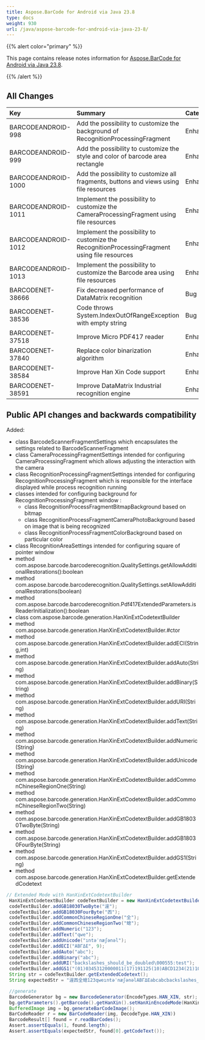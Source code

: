 ```yaml
---
title: Aspose.BarCode for Android via Java 23.8
type: docs
weight: 930
url: /java/aspose-barcode-for-android-via-java-23-8/
---
```


{{% alert color="primary" %}} 

This page contains release notes information for [Aspose.BarCode for Android via Java 23.8](https://downloads.aspose.com/barcode/androidjava/new-releases/aspose.barcode-for-android-via-java-23.8/).

{{% /alert %}} 
## **All Changes**

|**Key**|**Summary**|**Category**|
| :- | :- | :- |
|BARCODEANDROID-998|Add the possibility to customize the background of RecognitionProcessingFragment|Enhancement|
|BARCODEANDROID-999|Add the possibility to customize the style and color of barcode area rectangle|Enhancement|
|BARCODEANDROID-1000|Add the possibility to customize all fragments, buttons and views using file resources|Enhancement|
|BARCODEANDROID-1011|Implement the possibility to customize the CameraProcessingFragment using file resources|Enhancement|
|BARCODEANDROID-1012|Implement the possibility to customize the RecognitionProcessingFragment using file resources|Enhancement|
|BARCODEANDROID-1013|Implement the possibility to customize the Barcode area using file resources|Enhancement|
|BARCODENET-38666|Fix decreased performance of DataMatrix recognition|Bug|
|BARCODENET-38536|Code throws System.IndexOutOfRangeException with empty string|Bug|
|BARCODENET-37518|Improve Micro PDF417 reader|Enhancement|
|BARCODENET-37840|Replace color binarization algorithm|Enhancement|
|BARCODENET-38584|Improve Han Xin Code support|Enhancement|
|BARCODENET-38591|Improve DataMatrix Industrial recognition engine|Enhancement|

## Public API changes and backwards compatibility

Added:
- class BarcodeScannerFragmentSettings which encapsulates the settings related to BarcodeScannerFragment 
- class CameraProcessingFragmentSettings intended for configuring CameraProcessingFragment which allows adjusting the interaction with the camera
- class RecognitionProcessingFragmentSettings intended for configuring RecognitionProcessingFragment which is responsible for the interface displayed while process recognition running
- classes intended for configuring background for RecognitionProcessingFragment window : 
  - class RecognitionProcessFragmentBitmapBackground based on bitmap
  - class RecognitionProcessFragmentCameraPhotoBackground based on image that is being recognized
  - class RecognitionProcessFragmentColorBackground based on particular color
- class RecognitionAreaSettings intended for configuring square of pointer window
- method com.aspose.barcode.barcoderecognition.QualitySettings.getAllowAdditionalRestorations():boolean
- method com.aspose.barcode.barcoderecognition.QualitySettings.setAllowAdditionalRestorations(boolean)
- method com.aspose.barcode.barcoderecognition.Pdf417ExtendedParameters.isReaderInitialization():boolean
- class  com.aspose.barcode.generation.HanXinExtCodetextBuilder
- method com.aspose.barcode.generation.HanXinExtCodetextBuilder.#ctor
- method com.aspose.barcode.generation.HanXinExtCodetextBuilder.addECI(String,int)
- method com.aspose.barcode.generation.HanXinExtCodetextBuilder.addAuto(String)
- method com.aspose.barcode.generation.HanXinExtCodetextBuilder.addBinary(String)
- method com.aspose.barcode.generation.HanXinExtCodetextBuilder.addURI(String)
- method com.aspose.barcode.generation.HanXinExtCodetextBuilder.addText(String)
- method com.aspose.barcode.generation.HanXinExtCodetextBuilder.addNumeric(String)
- method com.aspose.barcode.generation.HanXinExtCodetextBuilder.addUnicode(String)
- method com.aspose.barcode.generation.HanXinExtCodetextBuilder.addCommonChineseRegionOne(String)
- method com.aspose.barcode.generation.HanXinExtCodetextBuilder.addCommonChineseRegionTwo(String)
- method com.aspose.barcode.generation.HanXinExtCodetextBuilder.addGB18030TwoByte(String)
- method com.aspose.barcode.generation.HanXinExtCodetextBuilder.addGB18030FourByte(String)
- method com.aspose.barcode.generation.HanXinExtCodetextBuilder.addGS1(String)
- method com.aspose.barcode.generation.HanXinExtCodetextBuilder.getExtendedCodetext

```Java
// Extended Mode with HanXinExtCodetextBuilder
 HanXinExtCodetextBuilder codeTextBuilder = new HanXinExtCodetextBuilder();
 codeTextBuilder.addGB18030TwoByte("漄");
 codeTextBuilder.addGB18030FourByte("㐁");
 codeTextBuilder.addCommonChineseRegionOne("全");
 codeTextBuilder.addCommonChineseRegionTwo("螅");
 codeTextBuilder.addNumeric("123");
 codeTextBuilder.addText("qwe");
 codeTextBuilder.addUnicode("ıntəˈnæʃənəl");
 codeTextBuilder.addECI("ΑΒΓΔΕ", 9);
 codeTextBuilder.addAuto("abc");
 codeTextBuilder.addBinary("abc");
 codeTextBuilder.addURI("backslashes_should_be_doubled\000555:test");
 codeTextBuilder.addGS1("(01)03453120000011(17)191125(10)ABCD1234(21)10");
 String str = codeTextBuilder.getExtendedCodetext();
 String expectedStr = "漄㐁全螅123qweıntəˈnæʃənəlΑΒΓΔΕabcabcbackslashes_should_be_doubled\000555:test(01)03453120000011(17)191125(10)ABCD1234(21)10";

 //generate
 BarcodeGenerator bg = new BarcodeGenerator(EncodeTypes.HAN_XIN, str);
 bg.getParameters().getBarcode().getHanXin().setHanXinEncodeMode(HanXinEncodeMode.EXTENDED);
 BufferedImage img = bg.generateBarCodeImage();
 BarCodeReader r = new BarCodeReader(img, DecodeType.HAN_XIN))
 BarcodeResult[] found = r.readBarCodes();
 Assert.assertEquals(1, found.length);
 Assert.assertEquals(expectedStr, found[0].getCodeText());
```
